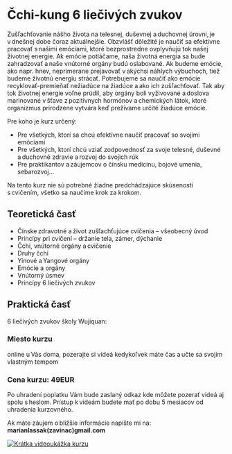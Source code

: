 # Čchi-kung 6 liečivých zvukov
Zušľachťovanie nášho života na telesnej, duševnej a duchovnej úrovni, je v dnešnej dobe čoraz aktuálnejšie. Obzvlášť dôležité je naučiť sa efektívne pracovať s našimi emóciami, ktoré bezprostredne ovplyvňujú tok našej životnej energie. Ak emócie potláčame, naša životná energia sa bude zahradzovať a naše vnútorné orgány budú oslabované. Ak budeme emócie, ako napr. hnev, neprimerane prejavovať v akýchsi náhlych výbuchoch, tiež budeme životnú energiu strácať. Potrebujeme sa naučiť ako emócie recyklovať-premieňať nežiadúce na žiadúce a ako ich zušľachťovať. Tak aby tok životnej energie voľne prúdil, aby orgány boli vyživované a doslova marinované v šťave z pozitívnych hormónov a chemických látok, ktoré organizmus prirodzene vytvára keď prežívame určité žiadúce emócie.

Pre koho je kurz určený:

* Pre všetkých, ktorí sa chcú efektívne naučiť pracovať so svojimi emóciami
* Pre všetkých, ktorí chcú vziať zodpovednosť za svoje telesné, duševné a duchovné zdravie a rozvoj do svojich rúk
* Pre praktikantov a záujemcov o čínsku medicínu, bojové umenia, sebarozvoj...

Na tento kurz nie sú potrebné žiadne predchádzajúce skúsenosti s cvičením, všetko sa naučíme krok za krokom.

## Teoretická časť
* Čínske zdravotné a život zušľachťujúce cvičenia – všeobecný úvod
* Princípy pri cvičení – držanie tela, zámer, dýchanie
* Čchi, vnútorné orgány a cvičenie
* Druhy čchi
* Yinové a Yangové orgány
* Emócie a orgány
* Vnútorný úsmev
* Princípy 6 liečivých zvukov

## Praktická časť
6 liečivých zvukov školy Wujiquan:

### Miesto kurzu
online u Vás doma, pozerajte si videá kedykoľvek máte čas a učte sa svojím vlastným tempom

### Cena kurzu: __49EUR__
Po uhradení poplatku Vám bude zaslaný odkaz kde môžete pozerať videá aj spolu s heslom. Prístup k videám budete mať po dobu 5 mesiacov od uhradenia kurzovného.

Ak máte záujem o bližšie informácie napíšte mi na: __marianlassak(zavinac)gmail.com__

[![Krátka videoukážka kurzu](https://img.youtube.com/vi/6wNwO754128/0.jpg)](https://www.youtube.com/watch?v=6wNwO754128 "Krátka videoukážka kurzu")
